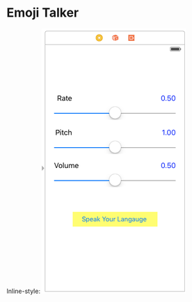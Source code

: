 # Emoji Talker
Inline-style: 
![alt text](https://github.com/samuraipapa/Speak-Rate-Pitch-Slider/blob/master/Screen%20Shot%202015-10-13%20at%203.04.47%20PM.png "Logo Title Text 1")

